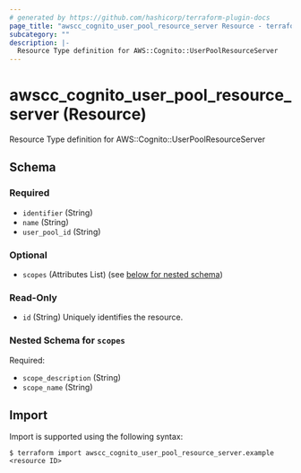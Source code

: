 ```yaml
---
# generated by https://github.com/hashicorp/terraform-plugin-docs
page_title: "awscc_cognito_user_pool_resource_server Resource - terraform-provider-awscc"
subcategory: ""
description: |-
  Resource Type definition for AWS::Cognito::UserPoolResourceServer
---
```


# awscc_cognito_user_pool_resource_server (Resource)

Resource Type definition for AWS::Cognito::UserPoolResourceServer



<!-- schema generated by tfplugindocs -->
## Schema

### Required

- `identifier` (String)
- `name` (String)
- `user_pool_id` (String)

### Optional

- `scopes` (Attributes List) (see [below for nested schema](#nestedatt--scopes))

### Read-Only

- `id` (String) Uniquely identifies the resource.

<a id="nestedatt--scopes"></a>
### Nested Schema for `scopes`

Required:

- `scope_description` (String)
- `scope_name` (String)

## Import

Import is supported using the following syntax:

```shell
$ terraform import awscc_cognito_user_pool_resource_server.example <resource ID>
```
